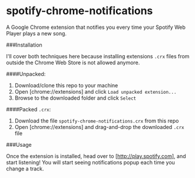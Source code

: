 spotify-chrome-notifications
============================

A Google Chrome extension that notifies you every time your Spotify Web Player plays a new song.

###Installation

I'll cover both techniques here because installing extensions `.crx` files from outside the Chrome Web Store is not allowed anymore.

####Unpacked:

1. Download/clone this repo to your machine
2. Open [chrome://extensions] and click `Load unpacked extension...`
3. Browse to the downloaded folder and click `Select`

####Packed `.crx`:

1. Download the file `spotify-chrome-notifications.crx` from this repo
2. Open [chrome://extensions] and drag-and-drop the downloaded `.crx` file

###Usage

Once the extension is installed, head over to [http://play.spotify.com], and start listening! You will start seeing notifications popup each time you change a track.